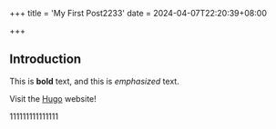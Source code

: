 
+++
title = 'My First Post2233'
date = 2024-04-07T22:20:39+08:00

+++



## Introduction

This is **bold** text, and this is *emphasized* text.

Visit the [Hugo](https://gohugo.io) website!



111111111111111

